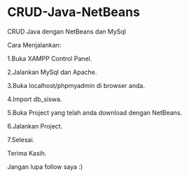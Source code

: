# CRUD-Java-NetBeans
CRUD Java dengan NetBeans dan MySql

  Cara Menjalankan:

1.Buka XAMPP Control Panel.

2.Jalankan MySql dan Apache.

3.Buka localhost/phpmyadmin di browser anda.

4.Import db_siswa.

5.Buka Project yang telah anda download dengan NetBeans.

6.Jalankan Project.

7.Selesai.


Terima Kasih.

Jangan lupa follow saya :)

